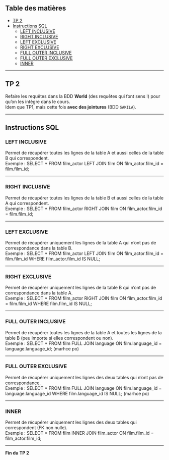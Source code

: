 ## Table des matières
- [TP 2](#tp-2)
- [Instructions SQL](#instructions-sql)
  - [LEFT INCLUSIVE](#left-inclusive)
  - [RIGHT INCLUSIVE](#right-inclusive)
  - [LEFT EXCLUSIVE](#left-exclusive)
  - [RIGHT EXCLUSIVE](#right-exclusive)
  - [FULL OUTER INCLUSIVE](#full-outer-inclusive)
  - [FULL OUTER EXCLUSIVE](#full-outer-exclusive)
  - [INNER](#inner)

---

## TP 2
Refaire les requêtes dans la BDD **World** (des requêtes qui font sens !) pour qu’on les intègre dans le cours.  
Idem que TP1, mais cette fois **avec des jointures** (BDD `SAKILA`).  

---

## Instructions SQL

### LEFT INCLUSIVE
Permet de récupérer toutes les lignes de la table A et aussi celles de la table B qui correspondent.  
Exemple : SELECT * FROM film_actor LEFT JOIN film ON film_actor.film_id = film.film_id;    

---

### RIGHT INCLUSIVE
Permet de récupérer toutes les lignes de la table B et aussi celles de la table A qui correspondent.  
Exemple : SELECT * FROM film_actor RIGHT JOIN film ON film_actor.film_id = film.film_id;    

---

### LEFT EXCLUSIVE
Permet de récupérer uniquement les lignes de la table A qui n’ont pas de correspondance dans la table B.  
Exemple : SELECT * FROM film_actor LEFT JOIN film ON film_actor.film_id = film.film_id WHERE film_actor.film_id IS NULL;    

---

### RIGHT EXCLUSIVE
Permet de récupérer uniquement les lignes de la table B qui n’ont pas de correspondance dans la table A.  
Exemple : SELECT * FROM film_actor RIGHT JOIN film ON film_actor.film_id = film.film_id WHERE film.film_id IS NULL;    

---

### FULL OUTER INCLUSIVE
Permet de récupérer toutes les lignes de la table A et toutes les lignes de la table B (peu importe si elles correspondent ou non).  
Exemple : SELECT * FROM film FULL JOIN language ON film.language_id = language.language_id; (marhce po)    

---

### FULL OUTER EXCLUSIVE
Permet de récupérer uniquement les lignes des deux tables qui n’ont pas de correspondance.  
Exemple : SELECT * FROM film FULL JOIN language ON film.language_id = language.language_id WHERE film.language_id IS NULL; (marhce po)    

---

### INNER
Permet de récupérer uniquement les lignes des deux tables qui correspondent (FK non nulle).  
Exemple : SELECT * FROM film INNER JOIN film_actor ON film.film_id = film_actor.film_id;  

---

**Fin du TP 2**
